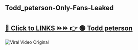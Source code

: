 
 ## Todd_peterson-Only-Fans-Leaked

# <h2><a href="https://clipsfans.com/Todd_peterson&ref=git">🔗 Click to LINKS ⏩⏩ 👉 🟢 Todd peterson </a></h2>

<a href="https://clipsfans.com/Todd_peterson&ref=git" rel="nofollow" data-target="animated-image.originalLink"><img src="https://i.ibb.co.com/xMMVF88/686577567.gif" alt="Viral Video Original" style="max-width: 100%; display: inline-block;" data-target="animated-image.originalImage"></a>

